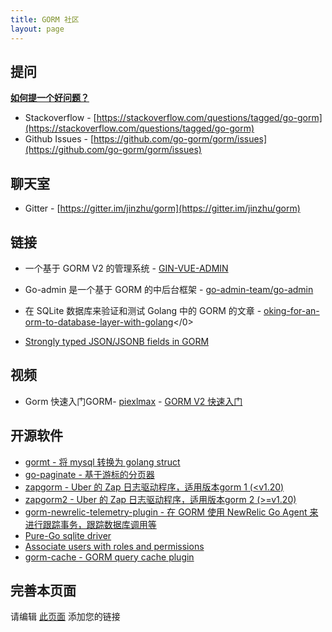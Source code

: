 ```yaml
---
title: GORM 社区
layout: page
---
```


## 提问

**[如何提一个好问题？](https://stackoverflow.com/help/how-to-ask)**

* Stackoverflow - [https://stackoverflow.com/questions/tagged/go-gorm](https://stackoverflow.com/questions/tagged/go-gorm)
* Github Issues - [https://github.com/go-gorm/gorm/issues](https://github.com/go-gorm/gorm/issues)

## 聊天室

* Gitter - [https://gitter.im/jinzhu/gorm](https://gitter.im/jinzhu/gorm)

## 链接

* 一个基于 GORM V2 的管理系统 - [GIN-VUE-ADMIN](https://github.com/flipped-aurora/gin-vue-admin)

* Go-admin 是一个基于 GORM 的中后台框架  - [go-admin-team/go-admin](https://github.com/go-admin-team/go-admin)

* 在 SQLite 数据库来验证和测试 Golang 中的 GORM 的文章 - </a>[oking-for-an-orm-to-database-layer-with-golang](https://medium.com/@rafaelholanda90/continuing-looking-for-an-orm-to-database-layer-with-golang-7fee0316a989)</0>

* [Strongly typed JSON/JSONB fields in GORM](https://www.terminateandstayresident.com/2022-07-13/orm-json)

## 视频

* Gorm 快速入门GORM- [piexlmax](https://github.com/piexlmax) - [GORM V2 快速入门](https://www.bilibili.com/video/BV1E64y1472a#reply5032293079)

## 开源软件

* [gormt - 将 mysql 转换为 golang struct](https://github.com/xxjwxc/gormt)
* [go-paginate - 基于游标的分页器](https://github.com/raphaelvigee/go-paginate)
* [zapgorm - Uber 的 Zap 日志驱动程序，适用版本gorm 1 (<v1.20)](https://github.com/moul/zapgorm)
* [zapgorm2 - Uber 的 Zap 日志驱动程序，适用版本gorm 2 (>=v1.20)](https://github.com/moul/zapgorm2)
* [gorm-newrelic-telemetry-plugin - 在 GORM 使用 NewRelic Go Agent 来进行跟踪事务，跟踪数据库调用等](https://github.com/rafaelhl/gorm-newrelic-telemetry-plugin)
* [Pure-Go sqlite driver](https://github.com/glebarez/sqlite)
* [Associate users with roles and permissions](https://github.com/Permify/permify-gorm)
* [gorm-cache - GORM query cache plugin](https://github.com/liyuan1125/gorm-cache)

## <span id="contribute">完善本页面</span>

请编辑 [此页面](https://github.com/go-gorm/gorm.io/edit/master/pages/community.md) 添加您的链接
